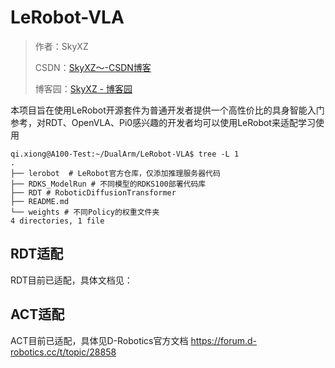 # LeRobot-VLA
> 作者：SkyXZ
>
> CSDN：[SkyXZ～-CSDN博客](https://blog.csdn.net/xiongqi123123?spm=1000.2115.3001.5343)
>
> 博客园：[SkyXZ - 博客园](https://www.cnblogs.com/SkyXZ)  

本项目旨在使用LeRobot开源套件为普通开发者提供一个高性价比的具身智能入门参考，对RDT、OpenVLA、Pi0感兴趣的开发者均可以使用LeRobot来适配学习使用
``` 
qi.xiong@A100-Test:~/DualArm/LeRobot-VLA$ tree -L 1
.
├── lerobot  # LeRobot官方仓库，仅添加推理服务器代码
├── RDKS_ModelRun # 不同模型的RDKS100部署代码库
├── RDT # RoboticDiffusionTransformer
├── README.md
└── weights # 不同Policy的权重文件夹
4 directories, 1 file
```
## RDT适配
RDT目前已适配，具体文档见：

## ACT适配 
ACT目前已适配，具体见D-Robotics官方文档 https://forum.d-robotics.cc/t/topic/28858
